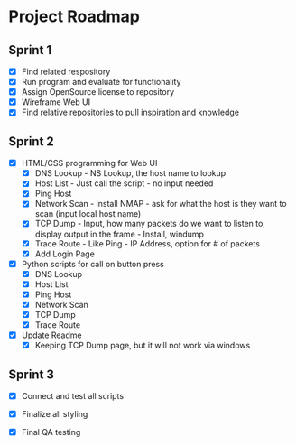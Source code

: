 # Project Roadmap

## Sprint 1
- [X] Find related respository
- [X] Run program and evaluate for functionality
- [X] Assign OpenSource license to repository
- [X] Wireframe Web UI
- [X] Find relative repositories to pull inspiration and knowledge

## Sprint 2
- [X] HTML/CSS programming for Web UI
    - [X] DNS Lookup - NS Lookup, the host name to lookup
    - [X] Host List - Just call the script - no input needed
    - [X] Ping Host
    - [X] Network Scan - install NMAP - ask for what the host is they want to scan (input local host name)
    - [X] TCP Dump - Input, how many packets do we want to listen to, display output in the frame - Install, windump
    - [X] Trace Route - Like Ping - IP Address, option for # of packets
    - [X] Add Login Page
- [X] Python scripts for call on button press
    - [X] DNS Lookup
    - [X] Host List
    - [X] Ping Host
    - [X] Network Scan
    - [X] TCP Dump
    - [X] Trace Route
- [X] Update Readme
    - [X] Keeping TCP Dump page, but it will not work via windows

## Sprint 3
- [X] Connect and test all scripts
- [X] Finalize all styling
- [X] Final QA testing


